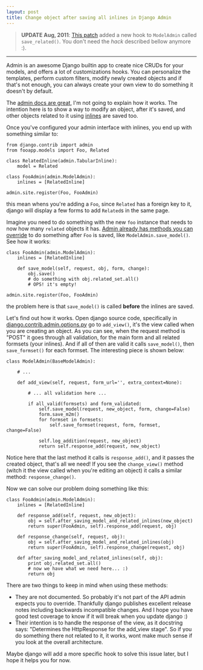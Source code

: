 ```yaml
---
layout: post
title: Change object after saving all inlines in Django Admin
---
```


> **UPDATE Aug, 2011**: <a href="https://code.djangoproject.com/ticket/16115">This patch</a> added a new hook to `ModelAdmin` called `save_related()`. You don't need the *hack* described bellow anymore :).

***

Admin is an awesome Django builtin app to create nice CRUDs for your models, and offers a lot of customizations hooks. You can personalize the templates, perform custom filters, modify newly created objects and if that's not enough, you can always create your own view to do something it doesn't by default.

The <a href="http://docs.djangoproject.com/en/dev/ref/contrib/admin/">admin docs are great</a>, I'm not going to explain how it works. The intention here is to show a way to modify an object, after it's saved, and other objects related to it using <a href="http://docs.djangoproject.com/en/dev/ref/contrib/admin/#inlinemodeladmin-objects">inlines</a> are saved too.

Once you've configured your admin interface with inlines, you end up with something similar to:

    from django.contrib import admin
    from fooapp.models import Foo, Related

    class RelatedInline(admin.TabularInline):
        model = Related

    class FooAdmin(admin.ModelAdmin):
        inlines = [RelatedInline]

    admin.site.register(Foo, FooAdmin)

this mean whens you're adding a `Foo`, since `Related` has a foreign key to it, django will display a few forms to add `Related`s in the same page.

Imagine you need to do something with the new `foo` instance that needs to now how many `related` objects it has. <a href="http://docs.djangoproject.com/en/dev/ref/contrib/admin/#modeladmin-methods">Admin already has methods you can override</a> to do something after `Foo` is saved, like `ModelAdmin.save_model()`. See how it works:

    class FooAdmin(admin.ModelAdmin):
        inlines = [RelatedInline]

        def save_model(self, request, obj, form, change):
            obj.save()
            # do something with obj.related_set.all()
            # OPS! it's empty!

    admin.site.register(Foo, FooAdmin)

the problem here is that `save_model()` is called **before** the inlines are saved.
    
Let's find out how it works. Open django source code, specifically in <a href="http://code.djangoproject.com/browser/django/trunk/django/contrib/admin/options.py">django.contrib.admin.options.py</a> go to `add_view()`, it's the view called when you are creating an object. As you can see, when the request method is "POST" it goes through all validation, for the main form and all related formsets (your inlines). And if all of then are valid it calls `save_model()`, then `save_formset()` for each formset. The interesting piece is shown below:

    class ModelAdmin(BaseModelAdmin):

        # ...

        def add_view(self, request, form_url='', extra_context=None):
            
            # ... all validation here ...
            
            if all_valid(formsets) and form_validated:
                self.save_model(request, new_object, form, change=False)
                form.save_m2m()
                for formset in formsets:
                    self.save_formset(request, form, formset, change=False)

                self.log_addition(request, new_object)
                return self.response_add(request, new_object)

Notice here that the last method it calls is `response_add()`, and it passes the created object, that's all we need! If you see the `change_view()` method (witch it the view called when you're editing an object) it calls a similar method: `response_change()`.

Now we can solve our problem doing something like this:

    class FooAdmin(admin.ModelAdmin):
        inlines = [RelatedInline]

        def response_add(self, request, new_object):
            obj = self.after_saving_model_and_related_inlines(new_object)
            return super(FooAdmin, self).response_add(request, obj)

        def response_change(self, request, obj):
            obj = self.after_saving_model_and_related_inlines(obj)
            return super(FooAdmin, self).response_change(request, obj)

        def after_saving_model_and_related_inlines(self, obj):
            print obj.related_set.all()
            # now we have what we need here... :)
            return obj

There are two things to keep in mind when using these methods:

- They are not documented. So probably it's not part of the API admin expects you to override. Thankfully django publishes excellent release notes including backwards incompatible changes. And I hope you have good test coverage to know if it will break when you update django :)
- Their intention is to handle the response of the view, as it docstring says: "Determines the HttpResponse for the add_view stage". So if you do something there not related to it, it works, wont make much sense if you look at the overall architecture.

Maybe django will add a more specific hook to solve this issue later, but I hope it helps you for now.
